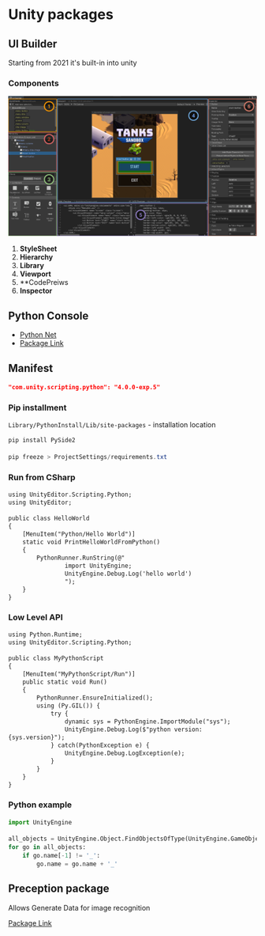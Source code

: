# Unity packages

## UI Builder


Starting from 2021 it's built-in into unity

### Components

![UI Parts](res\UIBuilderAnnotatedMainWindow.png)

1. **StyleSheet**
2. **Hierarchy**
3. **Library**
4. **Viewport**
5. **CodePreiws
6. **Inspector**

## Python Console

- [Python Net](https://pythonnet.github.io/)
- [Package Link](https://docs.uklnity3d.com/Packages/com.unity.scripting.python@4.0/manual/PythonScriptEditor.html)

## Manifest 

```json
"com.unity.scripting.python": "4.0.0-exp.5"
```

### Pip installment

`Library/PythonInstall/Lib/site-packages` - installation location

```powershell
pip install PySide2

pip freeze > ProjectSettings/requirements.txt
```


### Run from CSharp

```CSharp
using UnityEditor.Scripting.Python;
using UnityEditor;

public class HelloWorld
{
    [MenuItem("Python/Hello World")]
    static void PrintHelloWorldFromPython()
    {
        PythonRunner.RunString(@"
                import UnityEngine;
                UnityEngine.Debug.Log('hello world')
                ");
    }
}
```

### Low Level API

```CSharp
using Python.Runtime;
using UnityEditor.Scripting.Python;

public class MyPythonScript
{
    [MenuItem("MyPythonScript/Run")]
    public static void Run()
    {
        PythonRunner.EnsureInitialized();
        using (Py.GIL()) {
            try {
                dynamic sys = PythonEngine.ImportModule("sys");
                UnityEngine.Debug.Log($"python version: {sys.version}");
            } catch(PythonException e) {
                UnityEngine.Debug.LogException(e);
            }
        }
    }
}
```

### Python example

```Python
import UnityEngine

all_objects = UnityEngine.Object.FindObjectsOfType(UnityEngine.GameObject)
for go in all_objects:
    if go.name[-1] != '_':
        go.name = go.name + '_'
```


## Preception package 

Allows Generate Data for image recognition

[Package Link](https://docs.unity3d.com/Packages/com.unity.perception@0.6/manual/SetupSteps.html)
